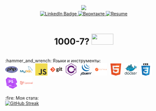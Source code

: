 <div align="center">
  <a href="https://radikal.host/i/lzWsyK"><img src="https://media.giphy.com/media/v1.Y2lkPTc5MGI3NjExY2N1bXhlb3FyeDhydG9jNGh1NXZqcTYxdWoxb3c5ZTNsdjI5MnY2NCZlcD12MV9naWZzX3NlYXJjaCZjdD1n/pVWuLuV1JESZJdebkI/giphy.gif" border="0"></a>
  <br>
  <div>
  <a href="https://t.me/EvgenyVasiev">
    <img src="https://img.shields.io/badge/Telegram-2CA5E0?style=flat-squeare&logo=telegram&logoColor=white" alt="LinkedIn Badge"/>
  </a>
    <a href="https://vk.com/id207510466">
    <img src="https://img.shields.io/badge/Вконтакте-blue" alt="Вконтакте"/>
  </a>
  <a href="https://ekaterinburg.hh.ru/resume/2b3e5169ff052eb5d90039ed1f396e48326531">
    <img src="https://img.shields.io/badge/HH.ru-red" alt="Resume"/>
  </a>
</div>
  <br>
    <h1>
  1000-7?
    <img src="https://media.giphy.com/media/11YMFLRM0gWZ1u/giphy.gif?cid=ecf05e47zc9g2ypa9oue4xv68jgwhj3qo7mf8p5qs239cdvd&ep=v1_gifs_search&rid=giphy.gif&ct=g" width="70px" height="35px"/>
  </h1>
  <br>
</div>

<div>
    :hammer_and_wrench: Языки и инструменты:
<div>
  <img src="https://github.com/devicons/devicon/blob/master/icons/php/php-original.svg" title="php" alt="php" width="40" height="40"/>&nbsp;
  <img src="https://github.com/devicons/devicon/blob/master/icons/mysql/mysql-original-wordmark.svg" title="mysql" alt="mysql" width="40" height="40"/>&nbsp;
  <img src="https://github.com/devicons/devicon/blob/master/icons/javascript/javascript-original.svg" title="javascript" alt="javascript" width="40" height="40"/>&nbsp;
  <img src="https://github.com/devicons/devicon/blob/master/icons/git/git-original-wordmark.svg" title="git" alt="git" width="40" height="40"/>&nbsp;
  <img src="https://github.com/devicons/devicon/blob/master/icons/csharp/csharp-line.svg" title="csharp" alt="csharp" width="40" height="40"/>&nbsp;
  <img src="https://github.com/devicons/devicon/blob/master/icons/jquery/jquery-original-wordmark.svg" title="jquery" alt="jquery " width="40" height="40"/>&nbsp;
  <img src="https://github.com/devicons/devicon/blob/master/icons/postman/postman-original-wordmark.svg"  title="postman" alt="postman" width="40" height="40"/>&nbsp;
  <img src="https://github.com/devicons/devicon/blob/master/icons/html5/html5-original.svg" title="HTML5" alt="HTML" width="40" height="40"/>&nbsp;
  <img src="https://github.com/devicons/devicon/blob/master/icons/docker/docker-original-wordmark.svg" title="docker" alt="docker" width="40" height="40"/>&nbsp;
  <img src="https://github.com/devicons/devicon/blob/master/icons/css3/css3-original-wordmark.svg" title="css3" alt="css3" width="40" height="40"/>&nbsp;
  <img src="https://github.com/devicons/devicon/blob/master/icons/phpstorm/phpstorm-plain.svg" title="phpstorm"  alt="phpstorm" width="40" height="40"/>&nbsp;
  <img src="https://github.com/devicons/devicon/blob/master/icons/laravel/laravel-line-wordmark.svg" title="NodeJS" alt="NodeJS" width="40" height="40"/>&nbsp;
</div>
</div>
<br>
:fire: Моя стата:<br>
<a href="https://git.io/streak-stats"><img src="https://github-readme-streak-stats.herokuapp.com?user=Emerhog&theme=dark&hide_border=true&locale=ru" alt="GitHub Streak" /></a>
